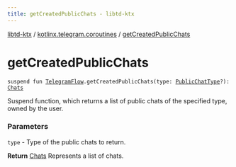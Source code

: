 ```yaml
---
title: getCreatedPublicChats - libtd-ktx
---
```


[libtd-ktx](../index.html) / [kotlinx.telegram.coroutines](index.html) / [getCreatedPublicChats](./get-created-public-chats.html)

# getCreatedPublicChats

`suspend fun `[`TelegramFlow`](../kotlinx.telegram.core/-telegram-flow/index.html)`.getCreatedPublicChats(type: `[`PublicChatType`](https://tdlibx.github.io/td/docs/org/drinkless/td/libcore/telegram/TdApi/PublicChatType.html)`?): `[`Chats`](https://tdlibx.github.io/td/docs/org/drinkless/td/libcore/telegram/TdApi/Chats.html)

Suspend function, which returns a list of public chats of the specified type, owned by the user.

### Parameters

`type` - Type of the public chats to return.

**Return**
[Chats](https://tdlibx.github.io/td/docs/org/drinkless/td/libcore/telegram/TdApi/Chats.html) Represents a list of chats.

